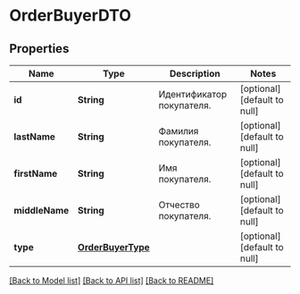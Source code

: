 # OrderBuyerDTO
## Properties

| Name | Type | Description | Notes |
|------------ | ------------- | ------------- | -------------|
| **id** | **String** | Идентификатор покупателя. | [optional] [default to null] |
| **lastName** | **String** | Фамилия покупателя. | [optional] [default to null] |
| **firstName** | **String** | Имя покупателя. | [optional] [default to null] |
| **middleName** | **String** | Отчество покупателя. | [optional] [default to null] |
| **type** | [**OrderBuyerType**](OrderBuyerType.md) |  | [optional] [default to null] |

[[Back to Model list]](../README.md#documentation-for-models) [[Back to API list]](../README.md#documentation-for-api-endpoints) [[Back to README]](../README.md)

